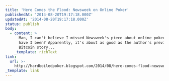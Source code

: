 ```yaml
---
title: 'Here Comes the Flood: Newsweek on Online Poker'
publishedAt: '2014-08-20T19:17:18.000Z'
updatedAt: '2014-08-20T19:17:18.000Z'
status: publish
body:
  - content: >
      Man, I can't believe I missed Newsweek's piece about online poker. Where
      have I been? Apparently, it's about as good as the author's previous
      Bitcoin story...
    _template: richText
link:
  url: >-
    http://hardboiledpoker.blogspot.com/2014/08/here-comes-flood-newsweek-on-online.html
_template: link
---
```


